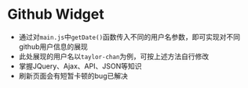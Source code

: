 # Github Widget

- 通过对`main.js`中`getDate()`函数传入不同的用户名参数，即可实现对不同github用户信息的展现
- 此处展现的用户名以`taylor-chan`为例，可按上述方法自行修改
- 掌握JQuery、Ajax、API、JSON等知识
- 刷新页面会有短暂卡顿的bug已解决
